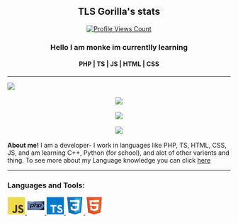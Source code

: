 <h2 align="center">TLS Gorilla's stats</h2>
<a href="https://github.com/Brougud">
  <p align="center">
    <img src="https://komarev.com/ghpvc/?username=Brougud" alt="Profile Views Count">
  </p>
</a>
<h3 align="center"> Hello I am monke im currentlly learning</h3>
<h4 align="center"> PHP | TS | JS | HTML | CSS</h4>
<hr>

   ![](https://github-profile-trophy.vercel.app/?username=Brougud&theme=discord)

<p align="center">
  <img src="https://github-readme-stats.vercel.app/api/?username=Brougud&title_color=7289DA&text_color=FFFFFF&show_icons=true&bg_color=23272A&hide_border=false&icon_color=4F8CC9&hide_title=true&count_private=true" />
</p>

<p align="center">
  <a>
  <img src="https://discord.c99.nl/widget/theme-3/383010755168960512.png" />
  </a>
</p>

<p align="center">
  <a href="https://github.com/anuraghazra/github-readme-stats">
  <img src="https://github-readme-stats.vercel.app/api/top-langs/?username=Brougud&langs_count=10&title_color=7289DA&text_color=FFFFFF&bg_color=23272A" />
  </a>
  </p>
  <b>About me!</b>
  I am a developer- I work in languages like PHP, TS, HTML, CSS, JS, and am learning C++, Python (for school), and alot of other varients and thing. To see more about my Language knowledge you can click <a href="https://github.com/Brougud/Brougud/blob/main/Langs.md">here</a>
<hr>
<h3 align="left">Languages and Tools:</h3>
<p align="left">
  <a href="https://developer.mozilla.org/en-US/docs/Web/JavaScript" target="_blank"> 
    <img src="https://raw.githubusercontent.com/devicons/devicon/master/icons/javascript/javascript-original.svg" alt="javascript" width="40" height="40"/> 
  </a> 
  <a href="https://www.php.net" target="_blank">
    <img src="https://raw.githubusercontent.com/devicons/devicon/master/icons/php/php-original.svg" alt="php" width="40" height="40"/> 
  </a> 
  <a href="https://www.typescriptlang.org/" target="_blank"> 
    <img src="https://raw.githubusercontent.com/devicons/devicon/master/icons/typescript/typescript-original.svg" alt="typescript" width="40" height="40"/> 
  </a> 
  <a href="https://css-tricks.com" target="_blank"> 
    <img src="https://github.com/devicons/devicon/blob/master/icons/css3/css3-original.svg" alt="CSS" width="40" height="40" /> 
  </a> 
  <a href="https://html.com" target="_blank"> 
    <img src="https://github.com/devicons/devicon/blob/master/icons/html5/html5-original.svg" alt="HTML" width="40" height="40" />
  </a>

  </p>

